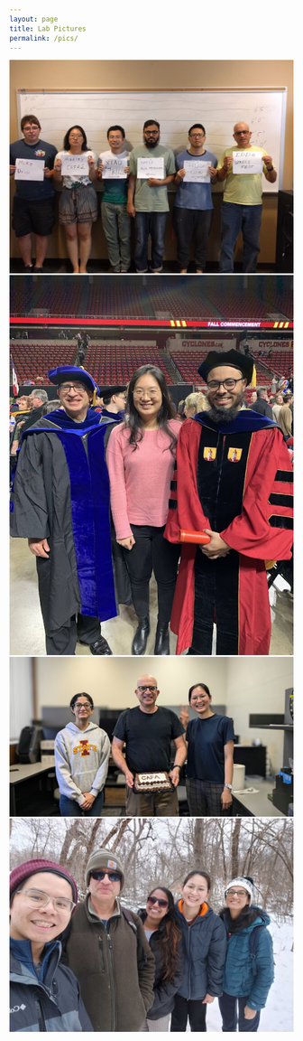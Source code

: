 ```yaml
---
layout: page
title: Lab Pictures
permalink: /pics/
---
```


<!--
<img src="./images/labpics/IMG_20180606_161448.jpg" width="700" />
-->
<img src="./images/lab_lineup.jpg" width="700" />

<img src="./images/labpics/IMG_4990.jpg" width="700" />

<img src="./images/labpics/PXL_20240925_181154418~2.jpg" width="700" />

<img src="images/labpics/img_20230315_112032.jpg" width="700" />

